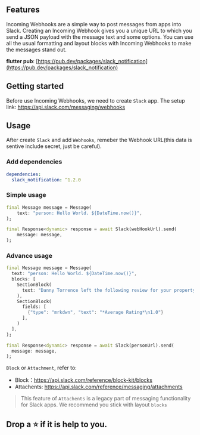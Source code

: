 ## Features
Incoming Webhooks are a simple way to post messages from apps into Slack. Creating an Incoming Webhook gives you a unique URL to which you send a JSON payload with the message text and some options. You can use all the usual formatting and layout blocks with Incoming Webhooks to make the messages stand out.

**flutter pub**: [https://pub.dev/packages/slack_notification](https://pub.dev/packages/slack_notification)

## Getting started
Before use Incoming Webhooks, we need to create `Slack` app. The setup link: https://api.slack.com/messaging/webhooks


## Usage
After create `Slack` and add `Webhooks`, remeber the Webhook URL(this data is sentive include secret, just be careful).
### Add dependencies
```yaml
dependencies:
  slack_notification: ^1.2.0
```

### Simple usage
```dart
final Message message = Message(
    text: "person: Hello World. ${DateTime.now()}",
);

final Response<dynamic> response = await Slack(webHookUrl).send(
    message: message,
);
```

### Advance usage
```dart
final Message message = Message(
  text: "person: Hello World. ${DateTime.now()}",
  blocks: [
    SectionBlock(
      text: "Danny Torrence left the following review for your property:",
    ),
    SectionBlock(
      fields: [
        {"type": "mrkdwn", "text": "*Average Rating*\n1.0"}
      ],
    )
  ],
);

final Response<dynamic> response = await Slack(personUrl).send(
  message: message,
);
```

`Block` or `Attachment`, refer to:
* Block：https://api.slack.com/reference/block-kit/blocks
* Attachents: https://api.slack.com/reference/messaging/attachments
> This feature of `Attachents` is a legacy part of messaging functionality for Slack apps. We recommend you stick with layout `blocks`

## Drop a ⭐ if it is help to you.